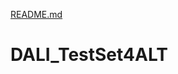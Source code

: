 [README.md](https://github.com/emirdemirel/DALI-TestSet4ALT/files/7023685/README.md)
# DALI_TestSet4ALT
